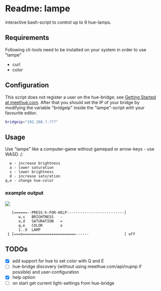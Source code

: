 # Readme: lampe
interactive bash-script to control up to 9 hue-lamps.

## Requirements
Following cli-tools need to be installed on your system in order to use "lampe"
- curl
- color

## Configuration
This script does not register a user on the hue-bridge; see [Getting Started at meethue.com](http://www.developers.meethue.com/documentation/getting-started). After that you should set the IP of your bridge by modifying the variable "bridgeip" inside the "lampe"-script with your favourite editor.
```.sh
bridgeip="192.168.?.???"
```
## Usage
Use "lampe" like a computer-game without gamepad or arrow-keys - use WASD. *(:*
```
  w - increase brightness
  a - lower saturation
  s - lower brightness
  d - increase saturation
q,e - change hue-color
```

### example output 
![]("lampe.png")

``` 
   [======--PRESS-h-FOR-HELP--------------------------]
      w,s   BRIGHTNESS   -
      a,d   SATURATION   =
      q,e   COLOR        o
      1..9  LAMP
 1 [===o========================------                ] off 
```

## TODOs
- [x] add support for hue to set color with Q and E
- [ ] hue-bridge discovery (without using meethue.com/api/nupnp if possible) and user-configuration
- [x] help option
- [ ] on start get current light-settings from hue-bridge
